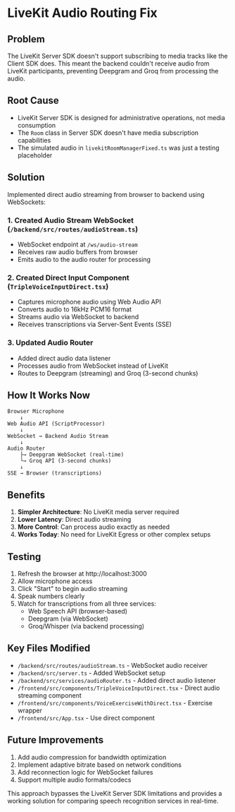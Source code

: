 # LiveKit Audio Routing Fix

## Problem
The LiveKit Server SDK doesn't support subscribing to media tracks like the Client SDK does. This meant the backend couldn't receive audio from LiveKit participants, preventing Deepgram and Groq from processing the audio.

## Root Cause
- LiveKit Server SDK is designed for administrative operations, not media consumption
- The `Room` class in Server SDK doesn't have media subscription capabilities
- The simulated audio in `livekitRoomManagerFixed.ts` was just a testing placeholder

## Solution
Implemented direct audio streaming from browser to backend using WebSockets:

### 1. Created Audio Stream WebSocket (`/backend/src/routes/audioStream.ts`)
- WebSocket endpoint at `/ws/audio-stream`
- Receives raw audio buffers from browser
- Emits audio to the audio router for processing

### 2. Created Direct Input Component (`TripleVoiceInputDirect.tsx`)
- Captures microphone audio using Web Audio API
- Converts audio to 16kHz PCM16 format
- Streams audio via WebSocket to backend
- Receives transcriptions via Server-Sent Events (SSE)

### 3. Updated Audio Router
- Added direct audio data listener
- Processes audio from WebSocket instead of LiveKit
- Routes to Deepgram (streaming) and Groq (3-second chunks)

## How It Works Now

```
Browser Microphone
    ↓
Web Audio API (ScriptProcessor)
    ↓
WebSocket → Backend Audio Stream
    ↓
Audio Router
    ├→ Deepgram WebSocket (real-time)
    └→ Groq API (3-second chunks)
    ↓
SSE → Browser (transcriptions)
```

## Benefits
1. **Simpler Architecture**: No LiveKit media server required
2. **Lower Latency**: Direct audio streaming
3. **More Control**: Can process audio exactly as needed
4. **Works Today**: No need for LiveKit Egress or other complex setups

## Testing
1. Refresh the browser at http://localhost:3000
2. Allow microphone access
3. Click "Start" to begin audio streaming
4. Speak numbers clearly
5. Watch for transcriptions from all three services:
   - Web Speech API (browser-based)
   - Deepgram (via WebSocket)
   - Groq/Whisper (via backend processing)

## Key Files Modified
- `/backend/src/routes/audioStream.ts` - WebSocket audio receiver
- `/backend/src/server.ts` - Added WebSocket setup
- `/backend/src/services/audioRouter.ts` - Added direct audio listener
- `/frontend/src/components/TripleVoiceInputDirect.tsx` - Direct audio streaming component
- `/frontend/src/components/VoiceExerciseWithDirect.tsx` - Exercise wrapper
- `/frontend/src/App.tsx` - Use direct component

## Future Improvements
1. Add audio compression for bandwidth optimization
2. Implement adaptive bitrate based on network conditions
3. Add reconnection logic for WebSocket failures
4. Support multiple audio formats/codecs

This approach bypasses the LiveKit Server SDK limitations and provides a working solution for comparing speech recognition services in real-time.